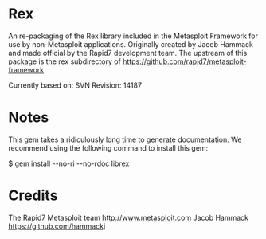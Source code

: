 # Rex

An re-packaging of the Rex library included in the Metasploit Framework for use by non-Metasploit applications. Originally created by Jacob Hammack and 
made official by the Rapid7 development team. The upstream of this package is the rex subdirectory of https://github.com/rapid7/metasploit-framework

Currently based on:
SVN Revision: 14187

# Notes

This gem takes a ridiculously long time to generate documentation. We recommend using the following command to install this gem:

$ gem install --no-ri --no-rdoc librex

# Credits
The Rapid7 Metasploit team <http://www.metasploit.com>
Jacob Hammack <https://github.com/hammackj>
